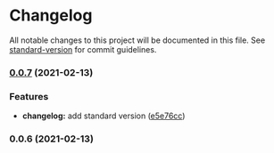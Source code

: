 # Changelog

All notable changes to this project will be documented in this file. See [standard-version](https://github.com/conventional-changelog/standard-version) for commit guidelines.

### [0.0.7](https://github.com/x0tf/vsx0/compare/v0.0.6...v0.0.7) (2021-02-13)


### Features

* **changelog:** add standard version ([e5e76cc](https://github.com/x0tf/vsx0/commit/e5e76cc15e3ae0f1e85f5d84fcddc6656b3786c1))

### 0.0.6 (2021-02-13)
